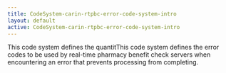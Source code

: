 ```yaml
---
title: CodeSystem-carin-rtpbc-error-code-system-intro
layout: default
active: CodeSystem-carin-rtpbc-error-code-system-intro
---
```


This code system defines the quantitThis code system defines the error codes to be used by real-time pharmacy benefit check servers when encountering an error that prevents processing from completing.